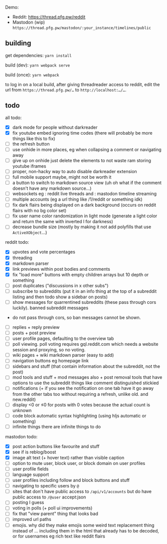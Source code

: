Demo:

-   Reddit: https://thread.pfg.pw/reddit
-   Mastodon (wip) `https://thread.pfg.pw/mastodon/:your_instance/timelines/public`

## building

get dependencies: `yarn install`

build (dev): `yarn webpack serve`

build (once): `yarn webpack`

to log in on a local build, after giving threadreader access to reddit, edit the url from `https://thread.pfg.pw/…` to `http://localhost:…/…`.

## todo

all todo:

-   [x] dark mode for people without darkreader
-   [x] fix youtube embed ignoring time codes (there will probably be more things like this to fix)
-   [ ] the refresh button
-   [ ] use onhide in more places, eg when collapsing a comment or navigating away
-   [ ] give up on onhide just delete the elements to not waste ram storing youtube iframes
-   [ ] proper, non-hacky way to auto disable darkreader extension
-   [ ] full mobile support maybe, might not be worth it
-   [ ] a button to switch to markdown source view (uh oh what if the comment doesn't have any markdown source…)
-   [ ] websockets eg : reddit live threads and : mastodon timeline streaming
-   [ ] multiple accounts (eg a url thing like /1/reddit or something idk)
-   [ ] fix dark flairs being displayed on a dark background (occurs on reddit flairs with no bg color set)
-   [ ] fix user name color randomization in light mode (generate a light color and return the same with inverted l for darkness)
-   [ ] decrease bundle size (mostly by making it not add polyfills that use `ActiveXObject`…)

reddit todo:

-   [x] upvotes and vote percentages
-   [x] threading
-   [x] markdown parser
-   [x] link previews within post bodies and comments
-   [x] fix "load more" buttons with empty children arrays but 10 depth or something
-   [ ] post duplicates ("discussions in x other subs")
-   [ ] subscribe to subreddits (put it in an info thing at the top of a subreddit listing and then todo show a sidebar on posts)
-   [ ] show messages for quarrentined subreddits (these pass through cors luckily). banned subreddit messages
-   do not pass through cors, so ban messages cannot be shown.
-   [ ] replies + reply preview
-   [ ] posts + post preview
-   [ ] user profile pages, defaulting to the overview tab
-   [ ] poll viewing. poll voting requires gql.reddit.com which needs a website session and proxying, so no voting.
-   [ ] wiki pages + wiki markdown parser (easy to add)
-   [ ] navigation buttons eg homepage link
-   [ ] sidebars and stuff (that contain information about the subreddit, not the post)
-   [ ] mod tools and stuff + mod messages also + post removal tools that have options to use the subreddit things like comment distinguished stickied
-   [ ] notifications (+ if you see the notification on one tab have it go away from the other tabs too without requiring a refresh, unlike old. and new.reddit)
-   [ ] display <0 or ≤0 for posts with 0 votes because the actual count is unknown
-   [ ] code block automatic syntax highlighting (using hljs automatic or something)
-   [ ] infinite things there are infinite things to do

mastodon todo:

-   [x] post action buttons like favourite and stuff
-   [x] see if is reblog/boost
-   [x] image alt text (+ hover text) rather than visible caption
-   [ ] option to mute user, block user, or block domain on user profiles
-   [ ] user profile fields
-   [ ] language support
-   [ ] user profiles including follow and block buttons and stuff
-   [ ] navigating to specific users by `@`
-   [ ] sites that don't have public access to `/api/v1/accounts` but do have public access to `/@user` accept:json
-   [ ] posting I guess
-   [ ] voting in polls (+ poll ui improvements)
-   [ ] fix that "view parent" thing that looks bad
-   [ ] improved url paths
-   [ ] emojis. why did they make emojis some weird text replacement thing instead of … including them in the html that already has to be decoded, or for usernames eg rich text like reddit flairs
